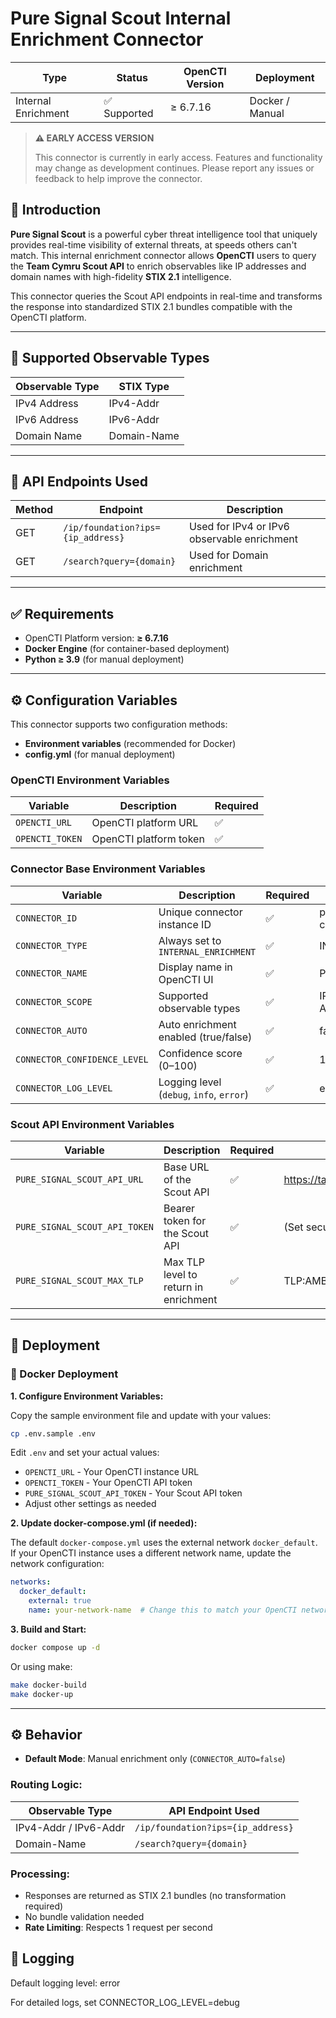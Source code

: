 # Pure Signal Scout Internal Enrichment Connector

| Type               | Status      | OpenCTI Version | Deployment          |
|--------------------|-------------|------------------|---------------------|
| Internal Enrichment | ✅ Supported | ≥ 6.7.16         | Docker / Manual     |

> **⚠️ EARLY ACCESS VERSION**
>
> This connector is currently in early access. Features and functionality may change as development continues. Please report any issues or feedback to help improve the connector.

## 🧭 Introduction

**Pure Signal Scout** is a powerful cyber threat intelligence tool that uniquely provides real-time visibility of external threats, at speeds others can't match. This internal enrichment connector allows **OpenCTI** users to query the **Team Cymru Scout API** to enrich observables like IP addresses and domain names with high-fidelity **STIX 2.1** intelligence.

This connector queries the Scout API endpoints in real-time and transforms the response into standardized STIX 2.1 bundles compatible with the OpenCTI platform.

---

## 🧬 Supported Observable Types

| Observable Type | STIX Type   |
|------------------|-------------|
| IPv4 Address     | IPv4-Addr   |
| IPv6 Address     | IPv6-Addr   |
| Domain Name      | Domain-Name |

---

## 🔗 API Endpoints Used

| Method | Endpoint                               | Description                                  |
|--------|----------------------------------------|----------------------------------------------|
| GET    | `/ip/foundation?ips={ip_address}`      | Used for IPv4 or IPv6 observable enrichment  |
| GET    | `/search?query={domain}`               | Used for Domain enrichment                   |

---

## ✅ Requirements

- OpenCTI Platform version: **≥ 6.7.16**
- **Docker Engine** (for container-based deployment)
- **Python ≥ 3.9** (for manual deployment)

---

## ⚙️ Configuration Variables

This connector supports two configuration methods:

- **Environment variables** (recommended for Docker)
- **config.yml** (for manual deployment)

### OpenCTI Environment Variables

| Variable       | Description               | Required |
|----------------|---------------------------|----------|
| `OPENCTI_URL`  | OpenCTI platform URL      | ✅       |
| `OPENCTI_TOKEN`| OpenCTI platform token    | ✅       |

### Connector Base Environment Variables

| Variable                    | Description                               | Required | Example                       |
|-----------------------------|-------------------------------------------|----------|-------------------------------|
| `CONNECTOR_ID`              | Unique connector instance ID              | ✅       | pure-signal-scout-connector   |
| `CONNECTOR_TYPE`           | Always set to `INTERNAL_ENRICHMENT`       | ✅       | INTERNAL_ENRICHMENT           |
| `CONNECTOR_NAME`           | Display name in OpenCTI UI                | ✅       | Pure Signal Scout             |
| `CONNECTOR_SCOPE`          | Supported observable types                | ✅       | IPv4-Addr,IPv6-Addr,Domain-Name |
| `CONNECTOR_AUTO`           | Auto enrichment enabled (true/false)      | ✅       | false                         |
| `CONNECTOR_CONFIDENCE_LEVEL`| Confidence score (0–100)                 | ✅       | 100                           |
| `CONNECTOR_LOG_LEVEL`      | Logging level (`debug`, `info`, `error`) | ✅       | error                         |

### Scout API Environment Variables

| Variable                     | Description                                | Required | Example                               |
|------------------------------|--------------------------------------------|----------|---------------------------------------|
| `PURE_SIGNAL_SCOUT_API_URL`  | Base URL of the Scout API                  | ✅       | https://taxii.cymru.com/api/scout     |
| `PURE_SIGNAL_SCOUT_API_TOKEN`| Bearer token for the Scout API            | ✅       | (Set securely)                        |
| `PURE_SIGNAL_SCOUT_MAX_TLP`  | Max TLP level to return in enrichment     | ✅       | TLP:AMBER                             |

---

## 🚀 Deployment

### 🐳 Docker Deployment

**1. Configure Environment Variables:**

Copy the sample environment file and update with your values:

```bash
cp .env.sample .env
```

Edit `.env` and set your actual values:
- `OPENCTI_URL` - Your OpenCTI instance URL
- `OPENCTI_TOKEN` - Your OpenCTI API token
- `PURE_SIGNAL_SCOUT_API_TOKEN` - Your Scout API token
- Adjust other settings as needed

**2. Update docker-compose.yml (if needed):**

The default `docker-compose.yml` uses the external network `docker_default`. If your OpenCTI instance uses a different network name, update the network configuration:

```yaml
networks:
  docker_default:
    external: true
    name: your-network-name  # Change this to match your OpenCTI network
```

**3. Build and Start:**

```bash
docker compose up -d
```

Or using make:

```bash
make docker-build
make docker-up
```

---


## ⚙️ Behavior

- **Default Mode**: Manual enrichment only (`CONNECTOR_AUTO=false`)

### Routing Logic:
| Observable Type | API Endpoint Used |
|-----------------|-------------------|
| IPv4-Addr / IPv6-Addr | `/ip/foundation?ips={ip_address}` |
| Domain-Name | `/search?query={domain}` |

### Processing:
- Responses are returned as STIX 2.1 bundles (no transformation required)
- No bundle validation needed
- **Rate Limiting**: Respects 1 request per second

## 📜 Logging

Default logging level: error

For detailed logs, set CONNECTOR_LOG_LEVEL=debug


